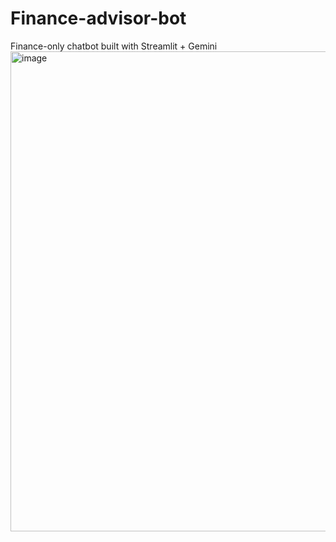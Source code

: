 # Finance-advisor-bot
Finance-only chatbot built with Streamlit + Gemini
<img width="866" height="768" alt="image" src="https://github.com/user-attachments/assets/439f6140-feaf-4872-be53-7e30686420fa" />

